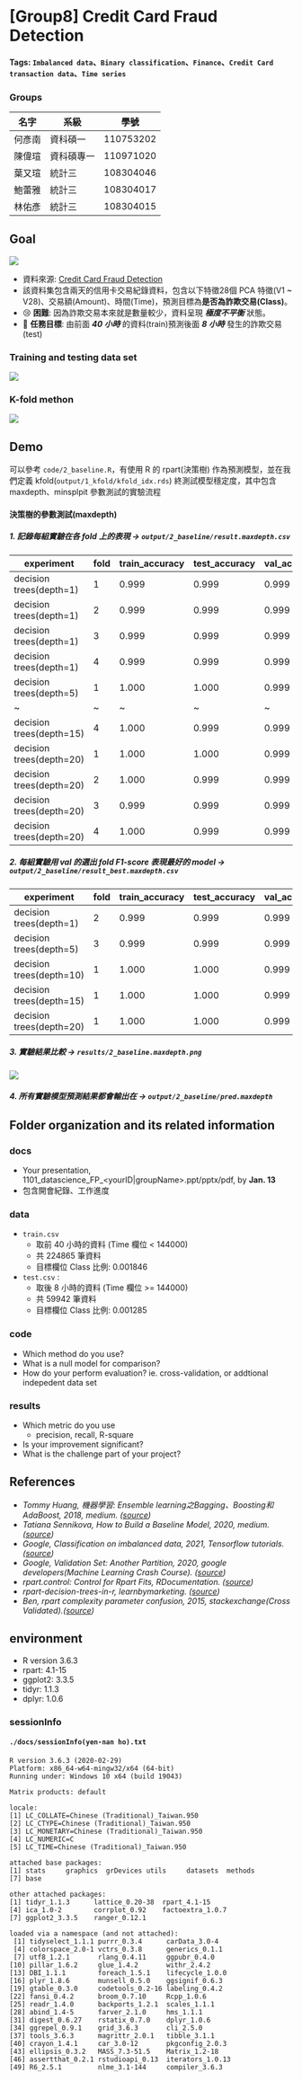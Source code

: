 # [Group8] Credit Card Fraud Detection
#### Tags: `Imbalanced data`、`Binary classification`、`Finance`、`Credit Card transaction data`、`Time series`

### Groups
|名字|系級|學號|
|-|-|-|
|何彥南|資科碩一|110753202|
|陳偉瑄|資科碩專一|110971020|
|葉又瑄|統計三|108304046|
|鮑蕾雅|統計三|108304017|
|林佑彥|統計三|108304015|

## Goal
![](image/任務示意圖.png)
- 資料來源: [Credit Card Fraud Detection](https://www.kaggle.com/mlg-ulb/creditcardfraud)
- 該資料集包含兩天的信用卡交易紀錄資料，包含以下特徵28個 PCA 特徵(V1 ~ V28)、交易額(Amount)、時間(Time)，預測目標為**是否為詐欺交易(Class)**。
- 😢 **困難**: 因為詐欺交易本來就是數量較少，資料呈現 ***極度不平衡*** 狀態。
- 🎯 **任務目標**: 由前面 ***40 小時*** 的資料(train)預測後面  ***8 小時*** 發生的詐欺交易(test)

### Training and testing data set
![](results/0_train_test_split_data.png)


### K-fold methon
![](results/0_kfold_split_threeway.png)

## Demo 
可以參考 `code/2_baseline.R`，有使用 R 的 rpart(決策樹) 作為預測模型，並在我們定義 kfold(`output/1_kfold/kfold_idx.rds`) 終測試模型穩定度，其中包含 maxdepth、minsplpit 參數測試的實驗流程
#### 決策樹的參數測試(maxdepth)


##### 1. 記錄每組實驗在各 fold 上的表現 ->  `output/2_baseline/result.maxdepth.csv`
experiment                |  fold  |  train_accuracy  |  test_accuracy  |  val_accuracy  |  test_precision  |  test_recall  |  test_f1  |  val_precision  |  val_recall  |  val_f1  |  timeuse
--------------------------|--------|------------------|-----------------|----------------|------------------|---------------|-----------|-----------------|--------------|----------|---------
decision trees(depth=1)   |  1     |  0.999           |  0.999          |  0.999         |  0.655           |  0.494        |  0.563    |  0.760          |  0.731       |  0.745   |  7.650
decision trees(depth=1)   |  2     |  0.999           |  0.999          |  0.999         |  0.655           |  0.494        |  0.563    |  0.786          |  0.740       |  0.762   |  3.657
decision trees(depth=1)   |  3     |  0.999           |  0.999          |  0.999         |  0.694           |  0.442        |  0.540    |  0.778          |  0.680       |  0.725   |  3.763
decision trees(depth=1)   |  4     |  0.999           |  0.999          |  0.999         |  0.655           |  0.494        |  0.563    |  0.731          |  0.731       |  0.731   |  3.432
decision trees(depth=5)   |  1     |  1.000           |  1.000          |  0.999         |  0.905           |  0.740        |  0.814    |  0.842          |  0.817       |  0.829   |  12.746
~  |~|~|~|~|~|~|~|~|~|~|
decision trees(depth=15)  |  4     |  1.000           |  0.999          |  0.999         |  0.847           |  0.649        |  0.735    |  0.882          |  0.721       |  0.794   |  28.960
decision trees(depth=20)  |  1     |  1.000           |  1.000          |  0.999         |  0.905           |  0.740        |  0.814    |  0.867          |  0.817       |  0.842   |  31.082
decision trees(depth=20)  |  2     |  1.000           |  0.999          |  0.999         |  0.812           |  0.727        |  0.767    |  0.865          |  0.798       |  0.830   |  29.071
decision trees(depth=20)  |  3     |  0.999           |  0.999          |  0.999         |  0.850           |  0.662        |  0.745    |  0.919          |  0.767       |  0.836   |  30.898
decision trees(depth=20)  |  4     |  1.000           |  0.999          |  0.999         |  0.847           |  0.649        |  0.735    |  0.882          |  0.721       |  0.794   |  30.682
##### 2. 每組實驗用 val 的選出 fold F1-score 表現最好的 model -> `output/2_baseline/result_best.maxdepth.csv`
experiment                |  fold  |  train_accuracy  |  test_accuracy  |  val_accuracy  |  test_precision  |  test_recall  |  test_f1  |  val_precision  |  val_recall  |  val_f1  |  timeuse  |  rank
--------------------------|--------|------------------|-----------------|----------------|------------------|---------------|-----------|-----------------|--------------|----------|-----------|------
decision trees(depth=1)   |  2     |  0.999           |  0.999          |  0.999         |  0.655           |  0.494        |  0.563    |  0.786          |  0.740       |  0.762   |  3.657    |  5
decision trees(depth=5)   |  3     |  0.999           |  0.999          |  0.999         |  0.850           |  0.662        |  0.745    |  0.919          |  0.767       |  0.836   |  12.502   |  4
decision trees(depth=10)  |  1     |  1.000           |  1.000          |  0.999         |  0.905           |  0.740        |  0.814    |  0.867          |  0.817       |  0.842   |  24.222   |  1
decision trees(depth=15)  |  1     |  1.000           |  1.000          |  0.999         |  0.905           |  0.740        |  0.814    |  0.867          |  0.817       |  0.842   |  32.459   |  1
decision trees(depth=20)  |  1     |  1.000           |  1.000          |  0.999         |  0.905           |  0.740        |  0.814    |  0.867          |  0.817       |  0.842   |  31.082   |  1
##### 3. 實驗結果比較 ->  `results/2_baseline.maxdepth.png`
![](results/2_baseline.maxdepth.png)

##### 4. 所有實驗模型預測結果都會輸出在 -> `output/2_baseline/pred.maxdepth` 

## Folder organization and its related information
### docs
* Your presentation, 1101_datascience_FP_<yourID|groupName>.ppt/pptx/pdf, by **Jan. 13**
* 包含開會紀錄、工作進度

### data 
- `train.csv`
  - 取前 40 小時的資料 (Time 欄位 < 144000)
  - 共 224865 筆資料
  - 目標欄位 Class 比例: 0.001846 
- `test.csv` :
  - 取後 8 小時的資料 (Time 欄位 >= 144000)
  - 共 59942 筆資料
  - 目標欄位 Class 比例: 0.001285 

### code

* Which method do you use?
* What is a null model for comparison?
* How do your perform evaluation? ie. cross-validation, or addtional indepedent data set

### results
* Which metric do you use 
  * precision, recall, R-square
* Is your improvement significant?
* What is the challenge part of your project?

## References
- _Tommy Huang, 機器學習: Ensemble learning之Bagging、Boosting和AdaBoost, 2018, medium. ([source](https://chih-sheng-huang821.medium.com/%E6%A9%9F%E5%99%A8%E5%AD%B8%E7%BF%92-ensemble-learning%E4%B9%8Bbagging-boosting%E5%92%8Cadaboost-af031229ebc3))_
- _Tatiana Sennikova, How to Build a Baseline Model,  2020, medium. ([source](https://towardsdatascience.com/how-to-build-a-baseline-model-be6ce42389fc))_
- _Google, Classification on imbalanced data, 2021,  Tensorflow tutorials. ([source](https://www.tensorflow.org/tutorials/structured_data/imbalanced_data))_
- _Google, Validation Set: Another Partition, 2020, google developers(Machine Learning Crash Course). ([source](https://developers.google.com/machine-learning/crash-course/validation/another-partition))_
- _rpart.control: Control for Rpart Fits, RDocumentation.  ([source](https://www.rdocumentation.org/packages/rpart/versions/4.1-15/topics/rpart.control))_
- _rpart-decision-trees-in-r, learnbymarketing. ([source](https://www.learnbymarketing.com/tutorials/rpart-decision-trees-in-r/))_
- _Ben, rpart complexity parameter confusion, 2015, stackexchange(Cross Validated).([source](https://stats.stackexchange.com/questions/117908/rpart-complexity-parameter-confusion))_

## environment
- R version 3.6.3
- rpart: 4.1-15
- ggplot2: 3.3.5
- tidyr: 1.1.3
- dplyr: 1.0.6  

### sessionInfo
#### `./docs/sessionInfo(yen-nan ho).txt`
```
R version 3.6.3 (2020-02-29)
Platform: x86_64-w64-mingw32/x64 (64-bit)
Running under: Windows 10 x64 (build 19043)

Matrix products: default

locale:
[1] LC_COLLATE=Chinese (Traditional)_Taiwan.950 
[2] LC_CTYPE=Chinese (Traditional)_Taiwan.950   
[3] LC_MONETARY=Chinese (Traditional)_Taiwan.950
[4] LC_NUMERIC=C                                
[5] LC_TIME=Chinese (Traditional)_Taiwan.950    

attached base packages:
[1] stats     graphics  grDevices utils     datasets  methods  
[7] base     

other attached packages:
[1] tidyr_1.1.3      lattice_0.20-38  rpart_4.1-15    
[4] ica_1.0-2        corrplot_0.92    factoextra_1.0.7
[7] ggplot2_3.3.5    ranger_0.12.1   

loaded via a namespace (and not attached):
 [1] tidyselect_1.1.1 purrr_0.3.4      carData_3.0-4   
 [4] colorspace_2.0-1 vctrs_0.3.8      generics_0.1.1  
 [7] utf8_1.2.1       rlang_0.4.11     ggpubr_0.4.0    
[10] pillar_1.6.2     glue_1.4.2       withr_2.4.2     
[13] DBI_1.1.1        foreach_1.5.1    lifecycle_1.0.0 
[16] plyr_1.8.6       munsell_0.5.0    ggsignif_0.6.3  
[19] gtable_0.3.0     codetools_0.2-16 labeling_0.4.2  
[22] fansi_0.4.2      broom_0.7.10     Rcpp_1.0.6      
[25] readr_1.4.0      backports_1.2.1  scales_1.1.1    
[28] abind_1.4-5      farver_2.1.0     hms_1.1.1       
[31] digest_0.6.27    rstatix_0.7.0    dplyr_1.0.6     
[34] ggrepel_0.9.1    grid_3.6.3       cli_2.5.0       
[37] tools_3.6.3      magrittr_2.0.1   tibble_3.1.1    
[40] crayon_1.4.1     car_3.0-12       pkgconfig_2.0.3 
[43] ellipsis_0.3.2   MASS_7.3-51.5    Matrix_1.2-18   
[46] assertthat_0.2.1 rstudioapi_0.13  iterators_1.0.13
[49] R6_2.5.1         nlme_3.1-144     compiler_3.6.3  

```

